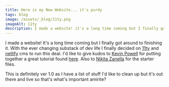 ```yaml
---
title: Here is my New Website... it's purdy
tags: blog
image: /assets/_blog/11ty.png
imageAlt: 11ty
description: I made a website! it's a long time coming but I finally got around to finishing it.
---
```


I made a website! It's a long time coming but I finally got around to finishing it. With the ever changing substack of dev life I finally decided on [11ty](https://11ty.dev) and [netlify](https://www.netlifycms.org/) cms to run this deal.  I'd like to give kudos to [Kevin Powell](https://www.kevinpowell.co/) for putting together a great tutorial found [here](https://youtu.be/4wD00RT6d-g). Also to [Nikita Zanella](https://github.com/NikitaZanella/11ty-SASS) for the starter files.

This is definitely ver 1.0 as I have a list of stuff I'd like to clean up but it's out there and live so that's what's important amirite?